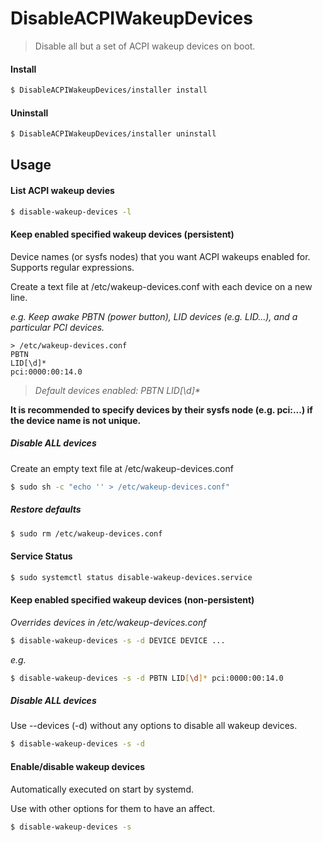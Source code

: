 
# DisableACPIWakeupDevices
> Disable all but a set of ACPI wakeup devices on boot.

#### Install
```bash
$ DisableACPIWakeupDevices/installer install
```


#### Uninstall
```bash
$ DisableACPIWakeupDevices/installer uninstall
```


## Usage
#### List ACPI wakeup devies
```bash
$ disable-wakeup-devices -l
```


#### Keep enabled specified wakeup devices (persistent)
Device names (or sysfs nodes) that you want ACPI wakeups enabled for. Supports regular expressions.

Create a text file at /etc/wakeup-devices.conf with each device on a new line.

_e.g. Keep awake PBTN (power button), LID devices (e.g. LID...), and a particular PCI devices._
```text
> /etc/wakeup-devices.conf
PBTN
LID[\d]*
pci:0000:00:14.0
```

> _Default devices enabled:  PBTN LID[\d]*_

**It is recommended to specify devices by their sysfs node (e.g. pci:...) if the device name is not unique.**

##### Disable ALL devices
Create an empty text file at /etc/wakeup-devices.conf
```bash
$ sudo sh -c "echo '' > /etc/wakeup-devices.conf"
```

##### Restore defaults
```bash
$ sudo rm /etc/wakeup-devices.conf
```


#### Service Status
```bash
$ sudo systemctl status disable-wakeup-devices.service
```


#### Keep enabled specified wakeup devices (non-persistent)
_Overrides devices in /etc/wakeup-devices.conf_
```bash
$ disable-wakeup-devices -s -d DEVICE DEVICE ...
```

_e.g._
```bash
$ disable-wakeup-devices -s -d PBTN LID[\d]* pci:0000:00:14.0
```


##### Disable ALL devices
Use --devices (-d) without any options to disable all wakeup devices.
```bash
$ disable-wakeup-devices -s -d
```


#### Enable/disable wakeup devices
Automatically executed on start by systemd.

Use with other options for them to have an affect.

```bash
$ disable-wakeup-devices -s
```
